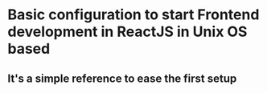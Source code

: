 # Basic configuration to start Frontend development in ReactJS in Unix OS based

## It's a simple reference to ease the first setup
